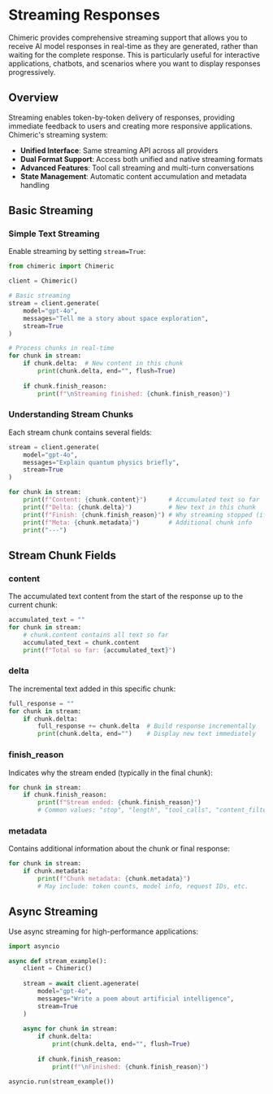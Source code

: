 # Streaming Responses

Chimeric provides comprehensive streaming support that allows you to receive AI model responses in real-time as they are generated, rather than waiting for the complete response. This is particularly useful for interactive applications, chatbots, and scenarios where you want to display responses progressively.

## Overview

Streaming enables token-by-token delivery of responses, providing immediate feedback to users and creating more responsive applications. Chimeric's streaming system:

- **Unified Interface**: Same streaming API across all providers
- **Dual Format Support**: Access both unified and native streaming formats
- **Advanced Features**: Tool call streaming and multi-turn conversations
- **State Management**: Automatic content accumulation and metadata handling

## Basic Streaming

### Simple Text Streaming

Enable streaming by setting `stream=True`:

```python
from chimeric import Chimeric

client = Chimeric()

# Basic streaming
stream = client.generate(
    model="gpt-4o",
    messages="Tell me a story about space exploration",
    stream=True
)

# Process chunks in real-time
for chunk in stream:
    if chunk.delta:  # New content in this chunk
        print(chunk.delta, end="", flush=True)
    
    if chunk.finish_reason:
        print(f"\nStreaming finished: {chunk.finish_reason}")
```

### Understanding Stream Chunks

Each stream chunk contains several fields:

```python
stream = client.generate(
    model="gpt-4o",
    messages="Explain quantum physics briefly",
    stream=True
)

for chunk in stream:
    print(f"Content: {chunk.content}")      # Accumulated text so far
    print(f"Delta: {chunk.delta}")          # New text in this chunk
    print(f"Finish: {chunk.finish_reason}") # Why streaming stopped (if finished)
    print(f"Meta: {chunk.metadata}")        # Additional chunk info
    print("---")
```

## Stream Chunk Fields

### content
The accumulated text content from the start of the response up to the current chunk:

```python
accumulated_text = ""
for chunk in stream:
    # chunk.content contains all text so far
    accumulated_text = chunk.content
    print(f"Total so far: {accumulated_text}")
```

### delta  
The incremental text added in this specific chunk:

```python
full_response = ""
for chunk in stream:
    if chunk.delta:
        full_response += chunk.delta  # Build response incrementally
        print(chunk.delta, end="")    # Display new text immediately
```

### finish_reason
Indicates why the stream ended (typically in the final chunk):

```python
for chunk in stream:
    if chunk.finish_reason:
        print(f"Stream ended: {chunk.finish_reason}")
        # Common values: "stop", "length", "tool_calls", "content_filter"
```

### metadata
Contains additional information about the chunk or final response:

```python
for chunk in stream:
    if chunk.metadata:
        print(f"Chunk metadata: {chunk.metadata}")
        # May include: token counts, model info, request IDs, etc.
```

## Async Streaming

Use async streaming for high-performance applications:

```python
import asyncio

async def stream_example():
    client = Chimeric()
    
    stream = await client.agenerate(
        model="gpt-4o",
        messages="Write a poem about artificial intelligence",
        stream=True
    )
    
    async for chunk in stream:
        if chunk.delta:
            print(chunk.delta, end="", flush=True)
        
        if chunk.finish_reason:
            print(f"\nFinished: {chunk.finish_reason}")

asyncio.run(stream_example())
```
